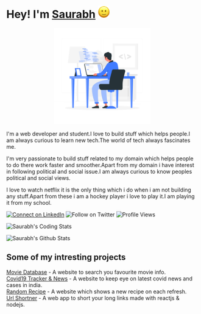 
# Hey! I'm [Saurabh]() <img src="https://github.com/SaurabhSonde/SaurabhSonde/blob/master/smiley.gif" width= 30px>

<p align="center">
<img src="https://github.com/SaurabhSonde/SaurabhSonde/blob/master/Programming-rafiki.png" class="center" width= 50%>
</p>

I'm a web developer and student.I love to build stuff which helps people.I am always curious to learn new tech.The world of tech always fascinates me.


I'm very passionate to build stuff related to my domain which helps people to do there work faster and smoother.Apart from my domain i have interest in following political and social issue.I am always curious to know peoples political and social views.

I love to watch netflix it is the only thing which i do when i am not building any stuff.Apart from these i am a hockey player i love to play it.I am playing it from my school.

[![Connect on LinkedIn](https://img.shields.io/badge/--linkedin?label=LinkedIn&logo=LinkedIn&style=social)](https://www.linkedin.com/in/saurabh-sonde-32bb38190)
![Follow on Twitter](https://img.shields.io/twitter/follow/sonde_saurabh?label=Follow&style=social)
![Profile Views](https://komarev.com/ghpvc/?username=SaurabhSonde)

![Saurabh's Coding Stats](https://github-readme-stats.vercel.app/api/top-langs/?username=SaurabhSonde&layout=compact)

![Saurabh's Github Stats](https://github-readme-stats.vercel.app/api?username=SaurabhSonde&show_icons=true)

## Some of my intresting projects
[Movie Database](https://movie-database-reactjs.netlify.app/) - A website to search you favourite movie info.</br>
[Covid19 Tracker & News](https://trackthecovid19.netlify.app/) - A website to keep eye on latest covid news and cases in india.</br>
[Random Recipe](https://randomrecipebook.netlify.app/) - A website which shows a new recipe on each refresh.</br>
[Url Shortner](https://theshortly.netlify.app/) - A web app to short your long links made with reactjs & nodejs.</br>



